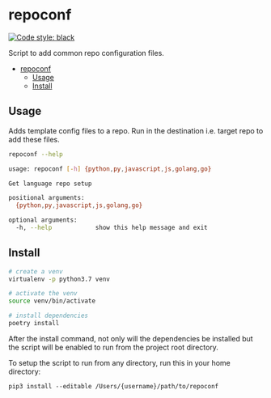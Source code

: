 # repoconf

<a href="https://github.com/ambv/black"><img alt="Code style: black" src="https://img.shields.io/badge/code%20style-black-000000.svg"></a>

Script to add common repo configuration files.

- [repoconf](#repoconf)
  - [Usage](#usage)
  - [Install](#install)

## Usage

Adds template config files to a repo. Run in the destination i.e. target repo to add these files.

```bash
repoconf --help

usage: repoconf [-h] {python,py,javascript,js,golang,go}

Get language repo setup

positional arguments:
  {python,py,javascript,js,golang,go}

optional arguments:
  -h, --help            show this help message and exit
```

## Install

```bash
# create a venv
virtualenv -p python3.7 venv

# activate the venv
source venv/bin/activate

# install dependencies
poetry install
```

After the install command, not only will the dependencies be installed but the script will be enabled to run from the project root directory.

To setup the script to run from any directory, run this in your home directory:

```
pip3 install --editable /Users/{username}/path/to/repoconf
```
